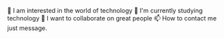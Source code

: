 👀 I am interested in the world of technology
🌱 I'm currently studying technology
💞️ I want to collaborate on great people
📫 How to contact me just message.

<!---
omhans005/omhans005 is a ✨ special ✨ repository because its `README.md` (this file) appears on your GitHub profile.
You can click the Preview link to take a look at your changes.
--->
